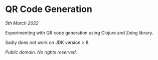 # QR Code Generation

_5th March 2022_

Experimenting with QR code generation using Clojure and Zxing library.

Sadly does not work on JDK version > 8.

_Public domain.  No rights reserved._

